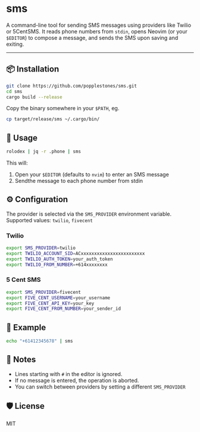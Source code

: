 # sms

A command-line tool for sending SMS messages using providers like Twilio or 5CentSMS. It reads phone numbers from `stdin`, opens Neovim (or your `$EDITOR`) to compose a message, and sends the SMS upon saving and exiting.

---

## 📦 Installation

```bash
git clone https://github.com/popplestones/sms.git
cd sms
cargo build --release
```
Copy the binary somewhere in your `$PATH`, eg.

```bash
cp target/release/sms ~/.cargo/bin/
```

## 🚀 Usage

```bash
rolodex | jq -r .phone | sms
```

This will:
1. Open your `$EDITOR` (defaults to `nvim`) to enter an SMS message
2. Sendthe message to each phone number from stdin

## ⚙️ Configuration

The provider is selected via the `SMS_PROVIDER` environment variable. Supported values: `twilio`, `fivecent`

### Twilio

```bash
export SMS_PROVIDER=twilio
export TWILIO_ACCOUNT_SID=ACxxxxxxxxxxxxxxxxxxxxxxxx
export TWILIO_AUTH_TOKEN=your_auth_token
export TWILIO_FROM_NUMBER=+614xxxxxxxx
```

### 5 Cent SMS

```bash
export SMS_PROVIDER=fivecent
export FIVE_CENT_USERNAME=your_username
export FIVE_CENT_API_KEY=your_key
export FIVE_CENT_FROM_NUMBER=your_sender_id
```

## 🧪 Example

```bash
echo "+61412345678" | sms
```

## 📝 Notes
- Lines starting with `#` in the editor is ignored.
- If no message is entered, the operation is aborted.
- You can switch between providers by setting a different `SMS_PROVIDER`


## 🛡️ License
MIT
